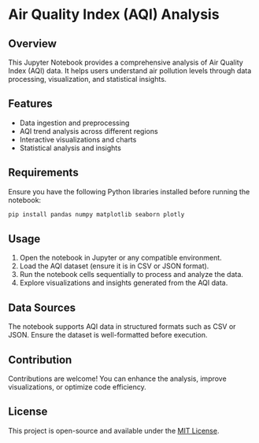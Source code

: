 # Air Quality Index (AQI) Analysis

## Overview
This Jupyter Notebook provides a comprehensive analysis of Air Quality Index (AQI) data. It helps users understand air pollution levels through data processing, visualization, and statistical insights.

## Features
- Data ingestion and preprocessing
- AQI trend analysis across different regions
- Interactive visualizations and charts
- Statistical analysis and insights

## Requirements
Ensure you have the following Python libraries installed before running the notebook:

```bash
pip install pandas numpy matplotlib seaborn plotly
```

## Usage
1. Open the notebook in Jupyter or any compatible environment.
2. Load the AQI dataset (ensure it is in CSV or JSON format).
3. Run the notebook cells sequentially to process and analyze the data.
4. Explore visualizations and insights generated from the AQI data.

## Data Sources
The notebook supports AQI data in structured formats such as CSV or JSON. Ensure the dataset is well-formatted before execution.

## Contribution
Contributions are welcome! You can enhance the analysis, improve visualizations, or optimize code efficiency.

## License
This project is open-source and available under the [MIT License](LICENSE).

